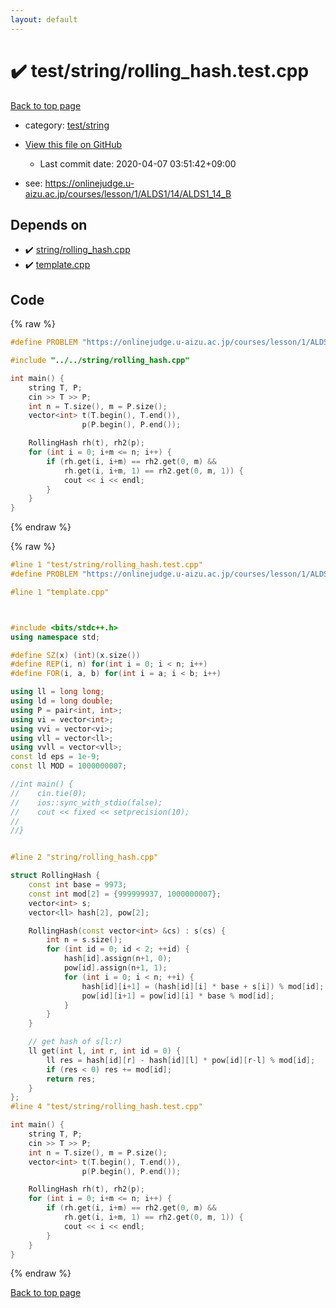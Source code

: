 ```yaml
---
layout: default
---
```


<!-- mathjax config similar to math.stackexchange -->
<script type="text/javascript" async
  src="https://cdnjs.cloudflare.com/ajax/libs/mathjax/2.7.5/MathJax.js?config=TeX-MML-AM_CHTML">
</script>
<script type="text/x-mathjax-config">
  MathJax.Hub.Config({
    TeX: { equationNumbers: { autoNumber: "AMS" }},
    tex2jax: {
      inlineMath: [ ['$','$'] ],
      processEscapes: true
    },
    "HTML-CSS": { matchFontHeight: false },
    displayAlign: "left",
    displayIndent: "2em"
  });
</script>

<script type="text/javascript" src="https://cdnjs.cloudflare.com/ajax/libs/jquery/3.4.1/jquery.min.js"></script>
<script src="https://cdn.jsdelivr.net/npm/jquery-balloon-js@1.1.2/jquery.balloon.min.js" integrity="sha256-ZEYs9VrgAeNuPvs15E39OsyOJaIkXEEt10fzxJ20+2I=" crossorigin="anonymous"></script>
<script type="text/javascript" src="../../../assets/js/copy-button.js"></script>
<link rel="stylesheet" href="../../../assets/css/copy-button.css" />


# :heavy_check_mark: test/string/rolling_hash.test.cpp

<a href="../../../index.html">Back to top page</a>

* category: <a href="../../../index.html#e46c0047b1d14ef43eeaaf13f64d385f">test/string</a>
* <a href="{{ site.github.repository_url }}/blob/master/test/string/rolling_hash.test.cpp">View this file on GitHub</a>
    - Last commit date: 2020-04-07 03:51:42+09:00


* see: <a href="https://onlinejudge.u-aizu.ac.jp/courses/lesson/1/ALDS1/14/ALDS1_14_B">https://onlinejudge.u-aizu.ac.jp/courses/lesson/1/ALDS1/14/ALDS1_14_B</a>


## Depends on

* :heavy_check_mark: <a href="../../../library/string/rolling_hash.cpp.html">string/rolling_hash.cpp</a>
* :heavy_check_mark: <a href="../../../library/template.cpp.html">template.cpp</a>


## Code

<a id="unbundled"></a>
{% raw %}
```cpp
#define PROBLEM "https://onlinejudge.u-aizu.ac.jp/courses/lesson/1/ALDS1/14/ALDS1_14_B"

#include "../../string/rolling_hash.cpp"

int main() {
    string T, P;
    cin >> T >> P;
    int n = T.size(), m = P.size();
    vector<int> t(T.begin(), T.end()),
                p(P.begin(), P.end());

    RollingHash rh(t), rh2(p);
    for (int i = 0; i+m <= n; i++) {
        if (rh.get(i, i+m) == rh2.get(0, m) &&
            rh.get(i, i+m, 1) == rh2.get(0, m, 1)) {
            cout << i << endl;
        }
    }
}

```
{% endraw %}

<a id="bundled"></a>
{% raw %}
```cpp
#line 1 "test/string/rolling_hash.test.cpp"
#define PROBLEM "https://onlinejudge.u-aizu.ac.jp/courses/lesson/1/ALDS1/14/ALDS1_14_B"

#line 1 "template.cpp"



#include <bits/stdc++.h>
using namespace std;

#define SZ(x) (int)(x.size())
#define REP(i, n) for(int i = 0; i < n; i++)
#define FOR(i, a, b) for(int i = a; i < b; i++)

using ll = long long;
using ld = long double;
using P = pair<int, int>;
using vi = vector<int>;
using vvi = vector<vi>;
using vll = vector<ll>;
using vvll = vector<vll>;
const ld eps = 1e-9;
const ll MOD = 1000000007;

//int main() {
//    cin.tie(0);
//    ios::sync_with_stdio(false);
//    cout << fixed << setprecision(10);
//
//}


#line 2 "string/rolling_hash.cpp"

struct RollingHash {
    const int base = 9973;
    const int mod[2] = {999999937, 1000000007};
    vector<int> s;
    vector<ll> hash[2], pow[2];

    RollingHash(const vector<int> &cs) : s(cs) {
        int n = s.size();
        for (int id = 0; id < 2; ++id) {
            hash[id].assign(n+1, 0);
            pow[id].assign(n+1, 1);
            for (int i = 0; i < n; ++i) {
                hash[id][i+1] = (hash[id][i] * base + s[i]) % mod[id];
                pow[id][i+1] = pow[id][i] * base % mod[id];
            }
        }
    }

    // get hash of s[l:r)
    ll get(int l, int r, int id = 0) {
        ll res = hash[id][r] - hash[id][l] * pow[id][r-l] % mod[id];
        if (res < 0) res += mod[id];
        return res;
    }
};
#line 4 "test/string/rolling_hash.test.cpp"

int main() {
    string T, P;
    cin >> T >> P;
    int n = T.size(), m = P.size();
    vector<int> t(T.begin(), T.end()),
                p(P.begin(), P.end());

    RollingHash rh(t), rh2(p);
    for (int i = 0; i+m <= n; i++) {
        if (rh.get(i, i+m) == rh2.get(0, m) &&
            rh.get(i, i+m, 1) == rh2.get(0, m, 1)) {
            cout << i << endl;
        }
    }
}

```
{% endraw %}

<a href="../../../index.html">Back to top page</a>

